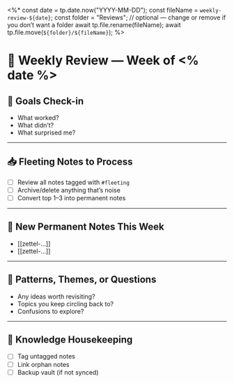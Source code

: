 <%*
const date = tp.date.now("YYYY-MM-DD");
const fileName = `weekly-review-${date}`;
const folder = "Reviews"; // optional — change or remove if you don’t want a folder
await tp.file.rename(fileName);
await tp.file.move(`${folder}/${fileName}`);
%>

# 🧠 Weekly Review — Week of <% date %>

## 🎯 Goals Check-in
- What worked?
- What didn’t?
- What surprised me?

---

## 📥 Fleeting Notes to Process
- [ ] Review all notes tagged with `#fleeting`
- [ ] Archive/delete anything that’s noise
- [ ] Convert top 1–3 into permanent notes

---

## 🧠 New Permanent Notes This Week
- [[zettel-...]]
- [[zettel-...]]

---

## 🧭 Patterns, Themes, or Questions
- Any ideas worth revisiting?
- Topics you keep circling back to?
- Confusions to explore?

---

## 🧹 Knowledge Housekeeping
- [ ] Tag untagged notes
- [ ] Link orphan notes
- [ ] Backup vault (if not synced)
